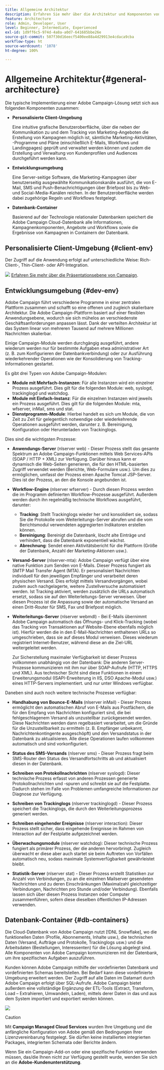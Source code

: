 ```yaml
---
title: Allgemeine Architektur
description: Erfahren Sie mehr über die Architektur und Komponenten von Adobe Campaign. Erfahren Sie mehr über die Personalisierung Ihrer Client-Konsole und -Umgebung.
feature: Architecture
role: Admin, Developer, User
level: Beginner, Intermediate, Experienced
exl-id: 1d9ff6c5-974d-4a8a-a0d7-641685bbe26e
source-git-commit: 507f30d16eecf5400ee88a4d29913e4cdaca9cba
workflow-type: ht
source-wordcount: '1078'
ht-degree: 100%

---
```


# Allgemeine Architektur{#general-architecture}

Die typische Implementierung einer Adobe Campaign-Lösung setzt sich aus folgenden Komponenten zusammen:

* **Personalisierte Client-Umgebung**

   Eine intuitive grafische Benutzeroberfläche, über die neben der Kommunikation zu und dem Tracking von Marketing-Angeboten die Erstellung von Kampagnen möglich ist, sämtliche Marketing-Aktivitäten, -Programme und Pläne (einschließlich E-Mails, Workflows und Landingpages) geprüft und verwaltet werden können und zudem die Erstellung und Verwaltung von Kundenprofilen und Audiences durchgeführt werden kann.

* **Entwicklungsumgebung**

   Eine Server-seitige Software, die Marketing-Kampagnen über benutzerseitig ausgewählte Kommunikationskanäle ausführt, die von E-Mail, SMS und Push-Benachrichtigungen über Briefpost bis zu Web- und Social-Media-Kanälen reichen. In der Benutzeroberfläche werden dabei zugehörige Regeln und Workflows festgelegt.

* **Datenbank-Container**

   Basierend auf der Technologie relationaler Datenbanken speichert die Adobe Campaign Cloud-Datenbank alle Informationen, Kampagnenkomponenten, Angebote und Workflows sowie die Ergebnisse von Kampagnen in Containern der Datenbank.

## Personalisierte Client-Umgebung {#client-env}

Der Zugriff auf die Anwendung erfolgt auf unterschiedliche Weise: Rich-Client-, Thin-Client- oder API-Integration.

![](../assets/do-not-localize/glass.png) [Erfahren Sie mehr über die Präsentationsebene von Campaign](../start/ac-components.md).

## Entwicklungsumgebung {#dev-env}

Adobe Campaign führt verschiedene Programme in einer zentralen Plattform zusammen und schafft so eine offenen und zugleich skalierbare Architektur. Die Adobe Campaign-Plattform basiert auf einer flexiblen Anwendungsebene, wodurch sie sich mühelos an verschiedenste Geschäftsanforderungen anpassen lässt. Dank der verteilten Architektur ist das System linear von mehreren Tausend auf mehrere Millionen Nachrichten skalierbar.

Einige Campaign-Module werden durchgängig ausgeführt, andere wiederum werden nur für bestimmte Aufgaben etwa administrativer Art (z. B. zum Konfigurieren der Datenbankverbindung) oder zur Ausführung wiederkehrender Operationen wie der Konsolidierung von Tracking-Informationen gestartet.

Es gibt drei Typen von Adobe Campaign-Modulen:

* **Module mit Mehrfach-Instanzen**: Für alle Instanzen wird ein einzelner Prozess ausgeführt. Dies gilt für die folgenden Module: web, syslogd, trackinglogd und watchdog.
* **Module mit Einfach-Instanz**: Für die einzelnen Instanzen wird jeweils ein Prozess ausgeführt. Dies gilt für die folgenden Module: mta, wfserver, inMail, sms und stat.
* **Dienstprogramm-Module**: Hierbei handelt es sich um Module, die von Zeit zu Zeit für gelegentlich notwendige oder wiederkehrende Operationen ausgeführt werden, darunter z. B. Bereinigung, Konfiguration oder Herunterladen von Trackinglogs.

Dies sind die wichtigsten Prozesse:

* **Anwendungs-Server** (nlserver web)  - Dieser Prozess stellt das gesamte Spektrum an Adobe Campaign-Funktionen mittels Web Services-APIs (SOAP / HTTP + XML) zur Verfügung. Darüber hinaus kann er dynamisch die Web-Seiten generieren, die für den HTML-basierten Zugriff verwendet werden (Berichte, Web-Formulare usw.). Um dies zu ermöglichen, umfasst der Prozess einen Apache Tomcat JSP-Server. Dies ist der Prozess, an den die Konsole angebunden ist.

* **Workflow-Engine** (nlserver wfserver)  - Durch diesen Prozess werden die im Programm definierten Workflow-Prozesse ausgeführt. Außerdem werden durch ihn regelmäßig technische Workflows ausgeführt, darunter:

   * **Tracking**: Stellt Trackinglogs wieder her und konsolidiert sie, sodass Sie die Protokolle vom Weiterleitungs-Server abrufen und die vom Berichtsmodul verwendeten aggregierten Indikatoren erstellen können.
   * **Bereinigung**: Bereinigt die Datenbank, löscht alte Einträge und verhindert, dass die Datenbank exponentiell wächst.
   * **Abrechnung**: Sendet einen Aktivitätsbericht für die Plattform (Größe der Datenbank, Anzahl der Marketing-Aktionen usw.).

* **Versand-Server** (nlserver-mta): Adobe Campaign verfügt über eine native Funktion zum Senden von E-Mails. Dieser Prozess fungiert als SMTP Mail Transfer Agent (MTA). Er personalisiert Nachrichten individuell für den jeweiligen Empfänger und verarbeitet deren physischen Versand. Dies erfolgt mittels Versandvorgängen, wobei zudem auch nachgelagerte, weitere Zustellversuche automatisiert werden. Ist Tracking aktiviert, werden zusätzlich die URLs automatisch ersetzt, sodass sie auf den Weiterleitungs-Server verweisen. Über diesen Prozess ist die Anpassung sowie der automatische Versand an einen Dritt-Router für SMS, Fax und Briefpost möglich.

* **Weiterleitungs-Server** (nlserver webmdl)  - Bei E-Mails übernimmt Adobe Campaign automatisch das Öffnungs- und Klick-Tracking (wobei das Tracking von Transaktionen auf Website-Ebene ebenfalls möglich ist). Hierfür werden die in den E-Mail-Nachrichten enthaltenen URLs so umgeschrieben, dass sie auf dieses Modul verweisen. Dieses wiederum registriert Internet-Benutzer, während diese an die Ziel-URL weitergeleitet werden.

   Zur Sicherstellung maximaler Verfügbarkeit ist dieser Prozess vollkommen unabhängig von der Datenbank: Die anderen Server-Prozesse kommunizieren mit ihm nur über SOAP-Aufrufe (HTTP, HTTPS und XML). Aus technischer Sicht sind diese Funktionen in einem Erweiterungsmodul (ISAPI-Erweiterung in IIS, DSO Apache-Modul usw.) eines HTTP-Servers implementiert. und nur unter Windows verfügbar.

Daneben sind auch noch weitere technische Prozesse verfügbar:

* **Handhabung von Bounce-E-Mails** (nlserver inMail)  - Dieser Prozess ermöglicht den automatischen Abruf von E-Mails aus Postfächern, die für den Empfang von Nachrichten konfiguriert sind, die bei fehlgeschlagenem Versand als unzustellbar zurückgesendet werden. Diese Nachrichten werden dann regelbasiert verarbeitet, um die Gründe für die Unzustellbarkeit zu ermitteln (z. B. Empfänger unbekannt, Nachrichtenkontingente ausgeschöpft) und den Versandstatus in der Datenbank zu aktualisieren. Alle diese Operationen laufen vollkommen automatisch und sind vorkonfiguriert.

* **Status des SMS-Versands** (nlserver sms)  - Dieser Prozess fragt beim SMS-Router den Status des Versandfortschritts ab und aktualisiert diesen in der Datenbank.

* **Schreiben von Protokollnachrichten** (nlserver syslogd): Dieser technische Prozess erfasst von anderen Prozessen generierte Protokollnachrichten und -spuren und schreibt sie auf die Festplatte. Dadurch stehen im Falle von Problemen umfangreiche Informationen zur Diagnose zur Verfügung.

* **Schreiben von Trackinglogs** (nlserver trackinglogd)  - Dieser Prozess speichert die Trackinglogs, die durch den Weiterleitungsprozess generiert werden.

* **Schreiben eingehender Ereignisse** (nlserver interaction): Dieser Prozess stellt sicher, dass eingehende Ereignisse im Rahmen von Interaction auf der Festplatte aufgezeichnet werden.

* **Überwachungsmodule** (nlserver watchdog): Dieser technische Prozess fungiert als primärer Prozess, der die anderen hervorbringt. Zugleich überwacht er diese aber auch startet sie beim Auftreten von Vorfällen automatisch neu, sodass maximale Systemverfügbarkeit gewährleistet bleibt.

* **Statistik-Server** (nlserver stat)  - Dieser Prozess erstellt Statistiken zur Anzahl von Verbindungen, zu an die einzelnen Mailserver gesendeten Nachrichten und zu deren Einschränkungen (Maximalzahl gleichzeitiger Verbindungen, Nachrichten pro Stunde und/oder Verbindung). Ebenfalls lassen sich über diesen Prozess Instanzen oder Computer zusammenführen, sofern diese dieselben öffentlichen IP-Adressen verwenden.

## Datenbank-Container {#db-containers}

Die Cloud-Datenbank von Adobe Campaign nutzt [!DNL Snowflake], wo die funktionellen Daten (Profile, Abonnements, Inhalte usw.), die technischen Daten (Versand, Aufträge und Protokolle, Trackinglogs usw.) und die Arbeitsdaten (Bestellungen, Interessenten) für die Lösung abgelegt sind. Alle Komponenten von Adobe Campaign kommunizieren mit der Datenbank, um ihre spezifischen Aufgaben auszuführen.

Kunden können Adobe Campaign mithilfe der vordefinierten Datenbank und vordefinierten Schemas bereitstellen. Bei Bedarf kann diese vordefinierte Umgebung erweitert werden. Der Zugriff auf alle Daten im Datamart durch Adobe Campaign erfolgt über SQL-Aufrufe. Adobe Campaign bietet außerdem eine vollständige Ergänzung der ETL-Tools (Extract, Transform, Load – Extrahieren, Umwandeln, Laden), mittels derer Daten in das und aus dem System importiert und exportiert werden können.

![](assets/data-flow-diagram.png)


>[!CAUTION]
>
>Mit **Campaign Managed Cloud Services** wurden Ihre Umgebung und die anfängliche Konfiguration von Adobe gemäß den Bedingungen Ihrer Lizenzvereinbarung festgelegt. Sie dürfen keine installierten integrierten Packages, integrierten Schemata oder Berichte ändern.
>
>Wenn Sie ein Campaign-Add-on oder eine spezifische Funktion verwenden müssen, das/die Ihnen nicht zur Verfügung gestellt wurde, wenden Sie sich an die **Adobe-Kundenunterstützung**.